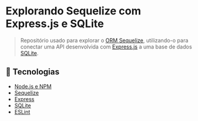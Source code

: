 # Explorando Sequelize com Express.js e SQLite

> Repositório usado para explorar o [ORM Sequelize](https://sequelize.org/), utilizando-o para conectar uma API desenvolvida com [Express.js](https://expressjs.com/) a uma base de dados [SQLite](https://www.sqlite.org/).

## 🤖 Tecnologias
- [Node.js e NPM]()
- [Sequelize](https://sequelize.org/docs/v6/getting-started/)
- [Express](https://expressjs.com/en/starter/installing.html)
- [SQLite](https://www.alura.com.br/artigos/sqlite-da-instalacao-ate-primeira-tabela)
- [ESLint](https://eslint.org/docs/latest/use/getting-started)

